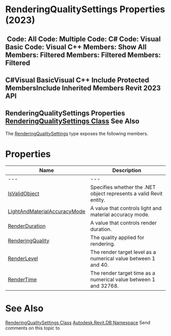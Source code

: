 # RenderingQualitySettings Properties (2023)

﻿
 Code: All Code: Multiple Code: C# Code: Visual Basic Code: Visual C++  Members: Show All Members: Filtered Members: Filtered Members: Filtered   
---  
C#Visual BasicVisual C++
Include Protected MembersInclude Inherited Members
Revit 2023 API  
---  
RenderingQualitySettings Properties  
[RenderingQualitySettings Class](400738fc-3791-666c-10f3-ec46c771d6d5.md "RenderingQualitySettings Class") See Also  
---  
The [RenderingQualitySettings](400738fc-3791-666c-10f3-ec46c771d6d5.md "RenderingQualitySettings Class") type exposes the following members.
# Properties
| Name | Description |
| --- | --- |
| --- | --- | --- |
| [IsValidObject](62daf281-0a7c-a705-48d4-5e858e4e9f64.md "IsValidObject Property") | Specifies whether the .NET object represents a valid Revit entity. |
| [LightAndMaterialAccuracyMode](112f6cda-981d-8bc2-e10c-872f426acd81.md "LightAndMaterialAccuracyMode Property") | A value that controls light and material accuracy mode. |
| [RenderDuration](eb0df241-d942-75b2-8512-049f68653040.md "RenderDuration Property") | A value that controls render duration. |
| [RenderingQuality](5d36a63b-ebfa-8daf-5d14-625a528daacb.md "RenderingQuality Property") | The quality applied for rendering. |
| [RenderLevel](38930ddb-16e7-e0a3-e67f-241ab4e635c6.md "RenderLevel Property") | The render target level as a numerical value between 1 and 40. |
| [RenderTime](58d15d61-8c04-b686-c13a-067ae7edd36f.md "RenderTime Property") | The render target time as a numerical value between 1 and 32768. |

# See Also
[RenderingQualitySettings Class](400738fc-3791-666c-10f3-ec46c771d6d5.md "RenderingQualitySettings Class")
[Autodesk.Revit.DB Namespace](87546ba7-461b-c646-cbb1-2cb8f5bff8b2.md "Autodesk.Revit.DB Namespace")
Send comments on this topic to 
